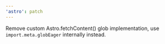 ```yaml
---
'astro': patch
---
```


Remove custom Astro.fetchContent() glob implementation, use `import.meta.globEager` internally instead.